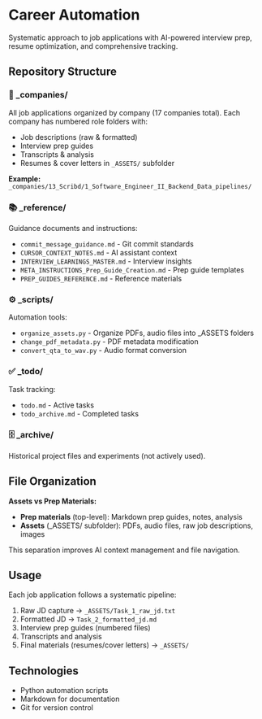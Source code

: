 # Career Automation

Systematic approach to job applications with AI-powered interview prep, resume optimization, and comprehensive tracking.

## Repository Structure

### 📁 _companies/
All job applications organized by company (17 companies total). Each company has numbered role folders with:
- Job descriptions (raw & formatted)
- Interview prep guides
- Transcripts & analysis
- Resumes & cover letters in `_ASSETS/` subfolder

**Example:** `_companies/13_Scribd/1_Software_Engineer_II_Backend_Data_pipelines/`

### 📚 _reference/
Guidance documents and instructions:
- `commit_message_guidance.md` - Git commit standards
- `CURSOR_CONTEXT_NOTES.md` - AI assistant context
- `INTERVIEW_LEARNINGS_MASTER.md` - Interview insights
- `META_INSTRUCTIONS_Prep_Guide_Creation.md` - Prep guide templates
- `PREP_GUIDES_REFERENCE.md` - Reference materials

### ⚙️ _scripts/
Automation tools:
- `organize_assets.py` - Organize PDFs, audio files into _ASSETS folders
- `change_pdf_metadata.py` - PDF metadata modification
- `convert_qta_to_wav.py` - Audio format conversion

### ✅ _todo/
Task tracking:
- `todo.md` - Active tasks
- `todo_archive.md` - Completed tasks

### 🗄️ _archive/
Historical project files and experiments (not actively used).

## File Organization

**Assets vs Prep Materials:**
- **Prep materials** (top-level): Markdown prep guides, notes, analysis
- **Assets** (_ASSETS/ subfolder): PDFs, audio files, raw job descriptions, images

This separation improves AI context management and file navigation.

## Usage

Each job application follows a systematic pipeline:
1. Raw JD capture → `_ASSETS/Task_1_raw_jd.txt`
2. Formatted JD → `Task_2_formatted_jd.md`
3. Interview prep guides (numbered files)
4. Transcripts and analysis
5. Final materials (resumes/cover letters) → `_ASSETS/`

## Technologies

- Python automation scripts
- Markdown for documentation
- Git for version control

